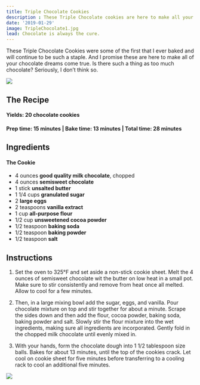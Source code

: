 ```yaml
---
title: Triple Chocolate Cookies
description : These Triple Chocolate cookies are here to make all your chocolate dreams come true. Is there such a thing as too much chocolate? Seriously, I don’t think so. 
date: '2019-01-29'
image: TripleChocolate1.jpg
lead: Chocolate is always the cure.
---
```

These Triple Chocolate Cookies were some of the first that I ever baked and will continue to be such a staple. And I promise these are here to make all of your chocolate dreams come true. Is there such a thing as too much chocolate? Seriously, I don’t think so. 
 
![](TripleChocolate2.jpg)

## The Recipe

#### Yields: 20 chocolate cookies

#### Prep time: 15 minutes | Bake time: 13 minutes | Total time: 28 minutes

## Ingredients

#### The Cookie
- 4 ounces **good quality milk chocolate**, chopped
- 4 ounces **semisweet chocolate**
- 1 stick **unsalted butter**
- 1 1/4 cups **granulated sugar**
- 2 **large eggs**
- 2 teaspoons **vanilla extract**
- 1 cup **all-purpose flour**
- 1/2 cup **unsweetened cocoa powder**
- 1/2 teaspoon **baking soda**
- 1/2 teaspoon **baking powder**
- 1/2 teaspoon **salt**


## Instructions
1. Set the oven to 325°F and set aside a non-stick cookie sheet. Melt the 4 ounces of semisweet chocolate wit the butter on low heat in a small pot. Make sure to stir consistently and remove from heat once all melted. Allow to cool for a few minutes. 

2. Then, in a large mixing bowl add the sugar, eggs, and vanilla. Pour chocolate mixture on top and stir together for about a minute. Scrape the sides down and then add the flour, cocoa powder, baking soda, baking powder and salt. Slowly stir the flour mixture into the wet ingredients, making sure all ingredients are incorporated. Gently fold in the chopped milk chocolate until evenly mixed in. 

3. With your hands, form the chocolate dough into 1 1/2 tablespoon size balls. Bakes for about 13 minutes, until the top of the cookies crack. Let cool on cookie sheet for five minutes before transferring to a cooling rack to cool an additional five minutes. 

![](TripleChocolate3.jpg)

